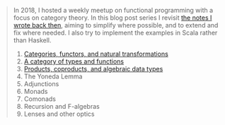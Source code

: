 > In 2018, I hosted a weekly meetup on functional programming with a focus on category theory. In this blog post series I revisit [the notes I wrote back then](https://github.com/jwbuurlage/category-theory-programmers), aiming to simplify where possible, and to extend and fix where needed. I also try to implement the examples in Scala rather than Haskell.
>
> 1. [Categories, functors, and natural transformations](/blog/ctp-categories/)
> 1. [A category of types and functions](/blog/ctp-programmer-category/)
> 1. [Products, coproducts, and algebraic data types](/blog/ctp-products-adt)
> 1. The Yoneda Lemma
> 1. Adjunctions
> 1. Monads
> 1. Comonads
> 1. Recursion and F-algebras
> 1. Lenses and other optics